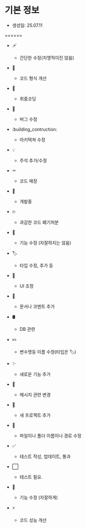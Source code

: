 # 기본 정보

- 생성일: 25.07.11

======

- :adhesive_bandage:
  - 간단한 수정(치명적이진 않음)

- :art:
  - 코드 형식 개선

- :beers:
  - 취중코딩

- :bug:
  - 버그 수정

- :building_contruction:
  - 아키텍쳐 수정

- :bulb:
  - 주석 추가/수정

- :coffin:
  - 코드 매장

- :construction:
  - 개발중

- :fire:
  - 과감한 코드 폐기처분

- :hammer:
  - 기능 수정 (자잘하지는 않음)

- :label:
  - 타입 수정, 추가 등

- :lipstick:
  - UI 조정

- :memo:
  - 문서나 코멘트 추가

- :oil_drum:
  - DB 관련

- :pencil2:
  - 변수명등 이름 수정(타입은 :label:)

- :sparkles:
  - 새로운 기능 추가

- :speech_balloon:
  - 메시지 관련 변경

- :tada:
  - 새 프로젝트 추가

- :truck:
  - 파일이나 폴더 이름이나 경로 수정

- :white_check_mark:
  - 테스트 작성, 업데이트, 통과

- :white_large_square:
  - 테스트 필요.

- :wrench:
  - 기능 수정 (자잘하게)

- :zap:
  - 코드 성능 개선

